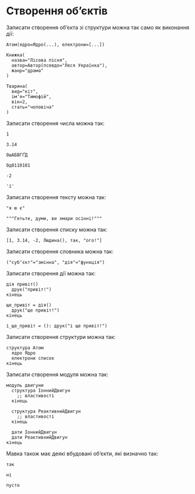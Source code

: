 # Створення обʼєктів

Записати створення обʼєкта зі <keyword>структури</keyword> можна так само <keyword>як</keyword> виконання
<keyword>дії</keyword>:

```мавка
Атом(ядро=Ядро(...), електрони=[...])
```

```мавка
Книжка(
  назва="Лісова пісня",
  автор=Автор(псевдо="Леся Українка"),
  жанр="драма"
)
```

```мавка
Тварина(
  вид="кіт",
  імʼя="Тимофій",
  вік=2,
  стать="чоловіча"
)
```

Записати створення числа можна так:

```мавка
1

3.14

0шАБВГҐД

0д0110101

-2

'ї'
```

Записати створення тексту можна так:

```мавка
"я ю є"

"""Гетьте, думи, ви хмари осінні!"""
```

Записати створення списку можна так:

```мавка
[1, 3.14, -2, Людина(), так, "ого!"]
```

Записати створення словника можна так:

```мавка
("субʼєкт"="змінна", "дія"="функція")
```

Записати створення <keyword>дії</keyword> можна так:

```мавка
дія привіт()
  друк("привіт!")
кінець
```

```мавка
ще_привіт = дія()
  друк("ще привіт!")
кінець
```

```мавка
і_ще_привіт = (): друк("і ще привіт!")
```

Записати створення <keyword>структури</keyword> можна так:

```мавка
структура Атом
  ядро Ядро
  електрони список
кінець
```

Записати створення <keyword>модуля</keyword> можна так:

```мавка
модуль двигуни
  структура ІоннийДвигун
    ;; властивості
  кінець

  структура РеактивнийДвигун
    ;; властивості
  кінець

  дати ІоннийДвигун
  дати РеактивнийДвигун
кінець
```

<subject>Мавка</subject> також має деякі вбудовані обʼєкти, які визначно так:

```мавка
так
```

```мавка
ні
```

```мавка
пусто
```
